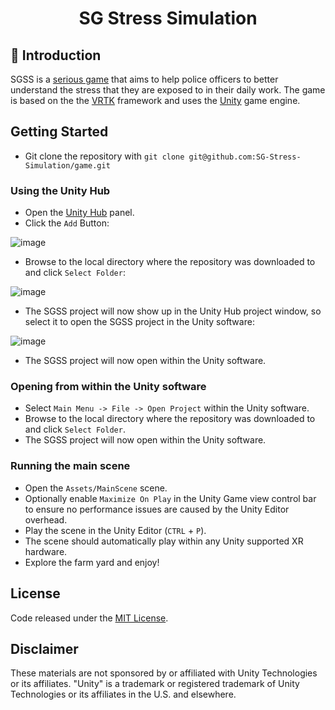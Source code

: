 <center>
  <h1>SG Stress Simulation</h1>
  
  <!-- [![License][License-Badge]][License] -->
  <!-- Put badges here once actually open source -->
</center>

## 👋 Introduction

SGSS is a [serious game] that aims to help police officers to better understand the stress that they are exposed to in their daily work. The game is based on the the [VRTK] framework and uses the [Unity] game engine.

## Getting Started

* Git clone the repository with `git clone git@github.com:SG-Stress-Simulation/game.git`

### Using the Unity Hub

* Open the [Unity Hub] panel.
* Click the `Add` Button:

![image](https://user-images.githubusercontent.com/1029673/68544837-112cb180-03bf-11ea-8118-acd2640cfe30.png)

* Browse to the local directory where the repository was downloaded to and click `Select Folder`:

![image](https://user-images.githubusercontent.com/1029673/68544843-1a1d8300-03bf-11ea-9b88-60f55eddf617.png)

* The SGSS project will now show up in the Unity Hub project window, so select it to open the SGSS project in the Unity software:

![image](https://user-images.githubusercontent.com/1029673/68544856-243f8180-03bf-11ea-8890-1be86159e7f6.png)

* The SGSS project will now open within the Unity software.

### Opening from within the Unity software

* Select `Main Menu -> File -> Open Project` within the Unity software.
* Browse to the local directory where the repository was downloaded to and click `Select Folder`.
* The SGSS project will now open within the Unity software.

### Running the main scene

* Open the `Assets/MainScene` scene.
* Optionally enable `Maximize On Play` in the Unity Game view control bar to ensure no performance issues are caused by the Unity Editor overhead.
* Play the scene in the Unity Editor (`CTRL` + `P`).
* The scene should automatically play within any Unity supported XR hardware.
* Explore the farm yard and enjoy!

## License

Code released under the [MIT License][License].

## Disclaimer

These materials are not sponsored by or affiliated with Unity Technologies or its affiliates. "Unity" is a trademark or registered trademark of Unity Technologies or its affiliates in the U.S. and elsewhere.

[VRTK]: https://www.vrtk.io/
[serious game]: https://en.wikipedia.org/wiki/Serious_game
[Unity]: https://unity3d.com/
[Unity Hub]: https://docs.unity3d.com/hub/manual/index.html

[License]: LICENSE.md